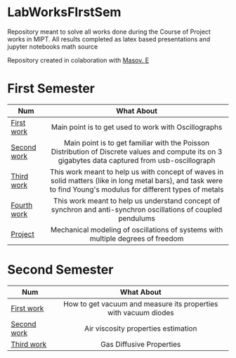 # LabWorksFIrstSem
Repository meant to solve all works done during the Course of Project works in MIPT. All results completed as latex based presentations and jupyter notebooks math source 

Repository created in colaboration with [Masov. E](https://github.com/eMasov)

# First Semester

| Num           | What About         | 
| ------------- |:------------------:|
| [First work](https://github.com/hK04/LabWorksFIrstSem/tree/main/LearningHowToUseOscillograph) | Main point is to get used to work with Oscillographs|
| [Second work](https://github.com/hK04/LabWorksFIrstSem/tree/main/CosmicRaysRadiation)         | Main point is to get familiar with the Poisson Distribution of Discrete values and compute its on 3 gigabytes data captured from usb-oscillograph|
| [Third work](https://github.com/hK04/LabWorksFIrstSem/tree/main/Young's%20modulus)            | This work meant to help us with concept of waves in solid matters (like in long metal bars), and task were to find Young's modulus for different types of metals|
| [Fourth work](https://github.com/hK04/LabWorksFIrstSem/tree/main/Coupled%20oscillators)       | This work meant to help us understand concept of synchron and anti-synchron oscillations of coupled pendulums|
| [Project](https://github.com/hK04/LabWorksFIrstSem/tree/main/Project)       | Mechanical modeling of oscillations of systems with multiple degrees of freedom|

# Second Semester

| Num           | What About         | 
| ------------- |:------------------:|
| [First work](https://github.com/hK04/ProjectCourseMIPT/tree/main/Vacuum) | How to get vacuum and measure its properties with vacuum diodes |
| [Second work](https://github.com/hK04/ProjectCourseMIPT/tree/main/Atmosphere%20gas%20Viscosity) | Air viscosity properties estimation |
| [Third work](https://github.com/hK04/ProjectCourseMIPT/tree/main/Gas%20Diffusion) | Gas Diffusive Properties |
